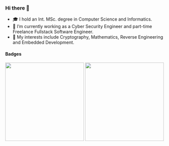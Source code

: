 ### Hi there 👋

- 🎓 I hold an Int. MSc. degree in Computer Science and Informatics.
- 🔭 I’m currently working as a Cyber Security Engineer and part-time Freelance Fullstack Software Engineer.
- 🤟 My interests include Cryptography, Mathematics, Reverse Engineering and Embedded Development.

<!--
- 🌱 I’m currently learning 
- 👯 I’m looking to collaborate on ...
- 🤔 I’m looking for help with ...
- 💬 Ask me about ...
- 📫 How to reach me: ...
- 😄 Pronouns: ...
- ⚡ Fun fact: ...
-->

#### Badges 

<img src="https://tryhackme-badges.s3.amazonaws.com/tur1ng.png" width="250" /> <img src="http://www.hackthebox.eu/badge/image/30417" width="250" />

<!-- #### Contact -->
